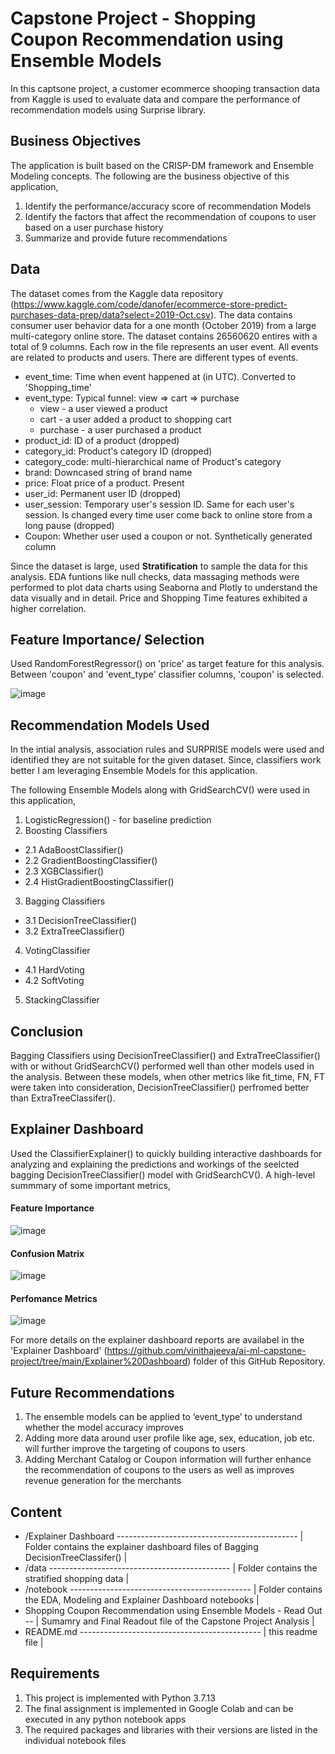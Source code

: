 # Capstone Project - Shopping Coupon Recommendation using Ensemble Models
In this captsone project, a customer ecommerce shooping transaction data from Kaggle is used to evaluate data and compare the performance of recommendation models using Surprise library. 

## Business Objectives
The application is built based on the CRISP-DM framework and Ensemble Modeling concepts. The following are the business objective of this application,
1. Identify the performance/accuracy score of recommendation Models
2. Identify the factors that affect the recommendation of coupons to user based on a user purchase history
3. Summarize and provide future recommendations

## Data
The dataset comes from the Kaggle data repository (https://www.kaggle.com/code/danofer/ecommerce-store-predict-purchases-data-prep/data?select=2019-Oct.csv). The data contains consumer user behavior data for a one month (October 2019) from a large multi-category online store. The dataset contains 26560620 entires with a total of 9 columns.
Each row in the file represents an user event. All events are related to products and users. There are different types of events.
- event_time: Time when event happened at (in UTC). Converted to 'Shopping_time'
- event_type: Typical funnel: view => cart => purchase
  - view - a user viewed a product
  - cart - a user added a product to shopping cart
  - purchase - a user purchased a product
- product_id: ID of a product (dropped)
- category_id: Product's category ID (dropped)
- category_code: multi-hierarchical name of Product's category
- brand: Downcased string of brand name
- price: Float price of a product. Present
- user_id: Permanent user ID (dropped)
- user_session: Temporary user's session ID. Same for each user's session. Is changed every time user come back to online store from a long pause (dropped)
- Coupon: Whether user used a coupon or not. Synthetically generated column

Since the dataset is large, used **Stratification** to sample the data for this analysis. EDA funtions like null checks, data massaging methods were performed to plot data charts using Seaborna and Plotly to understand the data visually and in detail. Price and Shopping Time features exhibited a higher correlation.

## Feature Importance/ Selection
Used RandomForestRegressor() on 'price' as target feature for this analysis. Between 'coupon' and 'event_type' classifier columns, 'coupon' is selected.

![image](https://user-images.githubusercontent.com/102641103/189555390-181bf8a1-cf98-469a-a677-b3a749a6e622.png)

## Recommendation Models Used
In the intial analysis, association rules and SURPRISE models were used and identified they are not suitable for the given dataset. Since, classifiers work better I am leveraging Ensemble Models for this application.

The following Ensemble Models along with GridSearchCV() were used in this application,
1. LogisticRegression() - for baseline prediction
2. Boosting Classifiers
  - 2.1 AdaBoostClassifier()
  - 2.2 GradientBoostingClassifier()
  - 2.3 XGBClassifier()
  - 2.4 HistGradientBoostingClassifier()
3. Bagging Classifiers
  - 3.1 DecisionTreeClassifier()
  - 3.2 ExtraTreeClassifier()
4. VotingClassifier
  - 4.1 HardVoting
  - 4.2 SoftVoting
5. StackingClassifier

## Conclusion
Bagging Classifiers using DecisionTreeClassifier() and ExtraTreeClassifier() with or without GridSearchCV() performed well than other models used in the analysis. Between these models, when other metrics like fit_time, FN, FT were taken into consideration, DecisionTreeClassifier() perfromed better than ExtraTreeClassifer(). 

## Explainer Dashboard
Used the ClassifierExplainer() to quickly building interactive dashboards for analyzing and explaining the predictions and workings of the seelcted bagging DecisionTreeClassifier() model with GridSearchCV(). A high-level summmary of some important metrics,
#### Feature Importance
![image](https://user-images.githubusercontent.com/102641103/189556571-252ae61b-98a9-483d-8294-64c175b3c1cc.png)
#### Confusion Matrix
![image](https://user-images.githubusercontent.com/102641103/189557675-61d44b06-637b-4023-905e-30fbaada57c5.png)
#### Perfomance Metrics
![image](https://user-images.githubusercontent.com/102641103/189556719-21fcb481-cc67-47c6-a11a-037cb27ff2e8.png)

For more details on the explainer dashboard reports are availabel in the 'Explainer Dashboard' (https://github.com/vinithajeeva/ai-ml-capstone-project/tree/main/Explainer%20Dashboard) folder of this GitHub Repository.

## Future Recommendations
1. The ensemble models can be applied to ‘event_type’ to understand whether the model accuracy improves
2. Adding more data around user profile like age, sex, education, job etc. will further improve the targeting of coupons to users
3. Adding Merchant Catalog or Coupon information will further enhance the recommendation of coupons to the users as well as improves revenue generation for the merchants

## Content
* /Explainer Dashboard --------------------------------------------- | Folder contains the explainer dashboard files of Bagging DecisionTreeClassifer() |
* /data                --------------------------------------------- | Folder contains the stratified shopping data |
* /notebook            --------------------------------------------- | Folder contains the EDA, Modeling and Explainer Dashboard notebooks |
* Shopping Coupon Recommendation using Ensemble Models - Read Out -- | Sumamry and Final Readout file of the Capstone Project Analysis |
* README.md            --------------------------------------------- | this readme file |

## Requirements
1. This project is implemented with Python 3.7.13
2. The final assignment is implemented in Google Colab and can be executed in any python notebook apps
3. The required packages and libraries with their versions are listed in the individual notebook files
